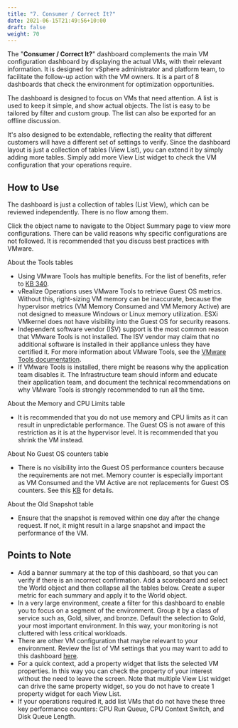 ```yaml
---
title: "7. Consumer / Correct It?"
date: 2021-06-15T21:49:56+10:00
draft: false
weight: 70
---
```


The "**Consumer / Correct It?**" dashboard complements the main VM configuration dashboard by displaying the actual VMs, with their relevant information. It is designed for vSphere administrator and platform team, to facilitate the follow-up action with the VM owners. It is a part of 8 dashboards that check the environment for optimization opportunities.

The dashboard is designed to focus on VMs that need attention. A list is used to keep it simple, and show actual objects. The list is easy to be tailored by filter and custom group. The list can also be exported for an offline discussion.

It's also designed to be extendable, reflecting the reality that different customers will have a different set of settings to verify. Since the dashboard layout is just a collection of tables (View List), you can extend it by simply adding more tables. Simply add more View List widget to check the VM configuration that your operations require.

## How to Use

The dashboard is just a collection of tables (List View), which can be reviewed independently. There is no flow among them.

Click the object name to navigate to the Object Summary page to view more configurations. There can be valid reasons why specific configurations are not followed. It is recommended that you discuss best practices with VMware.

About the Tools tables

- Using VMware Tools has multiple benefits. For the list of benefits, refer to [KB 340](https://kb.vmware.com/s/article/340).
- vRealize Operations uses VMware Tools to retrieve Guest OS metrics. Without this, right-sizing VM memory can be inaccurate, because the hypervisor metrics (VM Memory Consumed and VM Memory Active) are not designed to measure Windows or Linux memory utilization. ESXi VMkernel does not have visibility into the Guest OS for security reasons.
- Independent software vendor (ISV) support is the most common reason that VMware Tools is not installed. The ISV vendor may claim that no additional software is installed in their appliance unless they have certified it. For more information about VMware Tools, see the [VMware Tools documentation](https://docs.vmware.com/en/VMware-Tools/index.html).
- If VMware Tools is installed, there might be reasons why the application team disables it. The Infrastructure team should inform and educate their application team, and document the technical recommendations on why VMware Tools is strongly recommended to run all the time.

About the Memory and CPU Limits table

- It is recommended that you do not use memory and CPU limits as it can result in unpredictable performance. The Guest OS is not aware of this restriction as it is at the hypervisor level. It is recommended that you shrink the VM instead.

About No Guest OS counters table

- There is no visibility into the Guest OS performance counters because the requirements are not met. Memory counter is especially important as VM Consumed and the VM Active are not replacements for Guest OS counters. See this [KB](https://kb.vmware.com/s/article/55675) for details.

About the Old Snapshot table

- Ensure that the snapshot is removed within one day after the change request. If not, it might result in a large snapshot and impact the performance of the VM.

## Points to Note

- Add a banner summary at the top of this dashboard, so that you can verify if there is an incorrect confirmation. Add a scoreboard and select the World object and then collapse all the tables below. Create a super metric for each summary and apply it to the World object.
- In a very large environment, create a filter for this dashboard to enable you to focus on a segment of the environment. Group it by a class of service such as, Gold, silver, and bronze. Default the selection to Gold, your most important environment. In this way, your monitoring is not cluttered with less critical workloads.
- There are other VM configuration that maybe relevant to your environment. Review the list of VM settings that you may want to add to this dashboard [here](/operations-management/chapter-3-capacity-management/1.3.10-optimized-capacity/).
- For a quick context, add a property widget that lists the selected VM properties. In this way you can check the property of your interest without the need to leave the screen. Note that multiple View List widget can drive the same property widget, so you do not have to create 1 property widget for each View List.
- If your operations required it, add list VMs that do not have these three key performance counters: CPU Run Queue, CPU Context Switch, and Disk Queue Length.